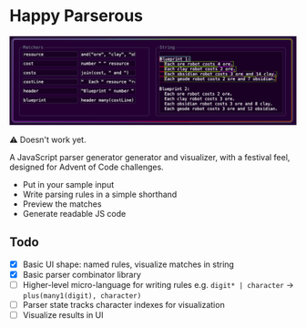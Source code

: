 # Happy Parserous

![Screenshot: writing parsing rules and seeing how they match inside a sample text](screenshot.png)

:warning: Doesn't work yet.

A JavaScript parser generator generator and visualizer, with a festival feel, designed for Advent of Code challenges.

- Put in your sample input
- Write parsing rules in a simple shorthand
- Preview the matches
- Generate readable JS code

## Todo

- [x] Basic UI shape: named rules, visualize matches in string
- [x] Basic parser combinator library
- [ ] Higher-level micro-language for writing rules
      e.g. `digit* | character` -> `plus(many1(digit), character)`
- [ ] Parser state tracks character indexes for visualization
- [ ] Visualize results in UI
